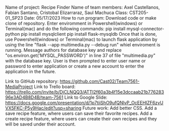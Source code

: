 Name of project: Recipe Finder
Name of team members: Axel Castellanos, Fabian Santano, Cristobal Elizarraraz, Saul Machuca
Class: CST205-01_SP23
Date: 05/17/2023
How to run program: 
  Download code or make clone of repository.
  Enter enviromment in Powershell(windows) or Terminal(mac) and do the following commands:
      pip install mysql-connector-python
      pip install mysqlclient
      pip install flask-mysqldb
  Once that is done, use Powershell(windows) or Terminal(mac) to launch flask application by using the line "flask --app multimedia.py --debug run" whiel enviroment is running.
  Message authors for database key and replace "os.environ.get('MYSQL_PASSWORD')" in line 37 of file "multimedia.py" with the database key.
  User is then prompted to enter user name or password to enter application or create a new account to enter the application in the future.
  
Link to GitHub repository: https://github.com/Cast02/Team7561-MediaProject
Link to Trello board: https://trello.com/invite/b/DjCLNQQ3/ATTI2f60a3b4f15e3dccaab21b77628396e3AD4B8D4B/team-7561
Link to Google Slide: https://docs.google.com/presentation/d/1p7tiiShO9ufQNlvP_OcEEHIZF6zyUVX5FKC-P5y9Hac/edit?usp=sharing
Future work:
   Add better CSS.
   Add a save recipe feature, where users can save their favorite recipes.
   Add a create recipe feature, where users can create their own recipes and they will be saved under their account.
